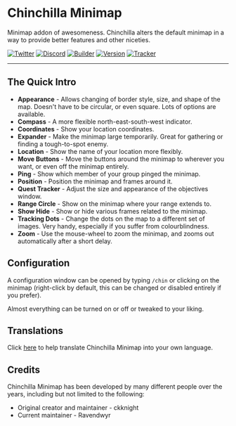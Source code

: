 # Chinchilla Minimap

Minimap addon of awesomeness. Chinchilla alters the default minimap in a way to provide better features and other niceties.

[![Twitter](https://img.shields.io/twitter/follow/ravendwyr.svg?label=Twitter&style=popout)](https://twitter.com/Ravendwyr)
[![Discord](https://img.shields.io/discord/299308204393889802.svg?label=Discord&style=popout)](https://discord.gg/XC2REFu)
[![Builder](https://img.shields.io/travis/com/ravendwyr/chinchilla.svg?label=Build&style=popout)](https://travis-ci.com/Ravendwyr/Chinchilla)
[![Version](https://img.shields.io/github/tag-date/ravendwyr/chinchilla.svg?label=Version&style=popout)](https://www.curseforge.com/wow/addons/chinchilla/files/all)
[![Tracker](https://img.shields.io/github/issues/ravendwyr/chinchilla.svg?label=Issues&style=popout)](https://github.com/Ravendwyr/Chinchilla/issues)

***

## The Quick Intro

* **Appearance** - Allows changing of border style, size, and shape of the map. Doesn't have to be circular, or even square. Lots of options are available.
* **Compass** - A more flexible north-east-south-west indicator.
* **Coordinates** - Show your location coordinates.
* **Expander** - Make the minimap large temporarily. Great for gathering or finding a tough-to-spot enemy.
* **Location** - Show the name of your location more flexibly.
* **Move Buttons** - Move the buttons around the minimap to wherever you want, or even off the minimap entirely.
* **Ping** - Show which member of your group pinged the minimap.
* **Position** - Position the minimap and frames around it.
* **Quest Tracker** - Adjust the size and appearance of the objectives window.
* **Range Circle** - Show on the minimap where your range extends to.
* **Show Hide** - Show or hide various frames related to the minimap.
* **Tracking Dots** - Change the dots on the map to a different set of images. Very handy, especially if you suffer from colourblindness.
* **Zoom** - Use the mouse-wheel to zoom the minimap, and zooms out automatically after a short delay.

## Configuration

A configuration window can be opened by typing `/chin` or clicking on the minimap (right-click by default, this can be changed or disabled entirely if you prefer).

Almost everything can be turned on or off or tweaked to your liking.

## Translations

Click [here](https://www.wowace.com/projects/chinchilla/localization) to help translate Chinchilla Minimap into your own language.

## Credits

Chinchilla Minimap has been developed by many different people over the years, including but not limited to the following:

* Original creator and maintainer - ckknight
* Current maintainer - Ravendwyr
